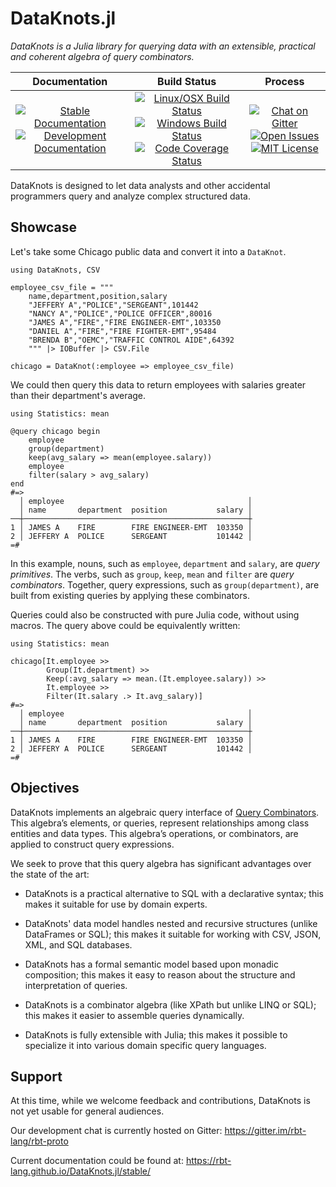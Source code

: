 # DataKnots.jl

*DataKnots is a Julia library for querying data with
an extensible, practical and coherent algebra of query
combinators.*

**Documentation** | **Build Status** | **Process**
:---: | :---: | :---:
[![Stable Documentation][doc-rel-img]][doc-rel-url] [![Development Documentation][doc-dev-img]][doc-dev-url] | [![Linux/OSX Build Status][travis-img]][travis-url] [![Windows Build Status][appveyor-img]][appveyor-url] [![Code Coverage Status][codecov-img]][codecov-url] | [![Chat on Gitter][gitter-img]][gitter-url] [![Open Issues][issues-img]][issues-url] [![MIT License][license-img]][license-url]

DataKnots is designed to let data analysts and other
accidental programmers query and analyze complex
structured data.

## Showcase

Let's take some Chicago public data and convert it
into a `DataKnot`.

    using DataKnots, CSV

    employee_csv_file = """
        name,department,position,salary
        "JEFFERY A","POLICE","SERGEANT",101442
        "NANCY A","POLICE","POLICE OFFICER",80016
        "JAMES A","FIRE","FIRE ENGINEER-EMT",103350
        "DANIEL A","FIRE","FIRE FIGHTER-EMT",95484
        "BRENDA B","OEMC","TRAFFIC CONTROL AIDE",64392
        """ |> IOBuffer |> CSV.File

    chicago = DataKnot(:employee => employee_csv_file)

We could then query this data to return employees with
salaries greater than their department's average.

    using Statistics: mean

    @query chicago begin
        employee
        group(department)
        keep(avg_salary => mean(employee.salary))
        employee
        filter(salary > avg_salary)
    end
    #=>
      │ employee                                         │
      │ name       department  position           salary │
    ──┼──────────────────────────────────────────────────┼
    1 │ JAMES A    FIRE        FIRE ENGINEER-EMT  103350 │
    2 │ JEFFERY A  POLICE      SERGEANT           101442 │
    =#

In this example, nouns, such as `employee`, `department` and
`salary`, are *query primitives*. The verbs, such as `group`,
`keep`, `mean` and `filter` are *query combinators*. Together,
query expressions, such as `group(department)`, are built from
existing queries by applying these combinators.

Queries could also be constructed with pure Julia code,
without using macros. The query above could be
equivalently written:

    using Statistics: mean

    chicago[It.employee >>
            Group(It.department) >>
            Keep(:avg_salary => mean.(It.employee.salary)) >>
            It.employee >>
            Filter(It.salary .> It.avg_salary)]
    #=>
      │ employee                                         │
      │ name       department  position           salary │
    ──┼──────────────────────────────────────────────────┼
    1 │ JAMES A    FIRE        FIRE ENGINEER-EMT  103350 │
    2 │ JEFFERY A  POLICE      SERGEANT           101442 │
    =#

## Objectives

DataKnots implements an algebraic query interface of
[Query Combinators]. This algebra’s elements, or queries,
represent relationships among class entities and data
types. This algebra’s operations, or combinators, are
applied to construct query expressions.

We seek to prove that this query algebra has
significant advantages over the state of the art:

* DataKnots is a practical alternative to SQL with
  a declarative syntax; this makes it suitable for
  use by domain experts.

* DataKnots' data model handles nested and recursive
  structures (unlike DataFrames or SQL); this makes
  it suitable for working with CSV, JSON, XML, and
  SQL databases.

* DataKnots has a formal semantic model based upon
  monadic composition; this makes it easy to reason
  about the structure and interpretation of queries.

* DataKnots is a combinator algebra (like XPath but
  unlike LINQ or SQL); this makes it easier to assemble
  queries dynamically.

* DataKnots is fully extensible with Julia; this makes
  it possible to specialize it into various domain
  specific query languages.

## Support

At this time, while we welcome feedback and contributions,
DataKnots is not yet usable for general audiences.

Our development chat is currently hosted on Gitter:
https://gitter.im/rbt-lang/rbt-proto

Current documentation could be found at:
https://rbt-lang.github.io/DataKnots.jl/stable/

[travis-img]: https://travis-ci.org/rbt-lang/DataKnots.jl.svg?branch=master
[travis-url]: https://travis-ci.org/rbt-lang/DataKnots.jl
[appveyor-img]: https://ci.appveyor.com/api/projects/status/github/rbt-lang/DataKnots.jl?branch=master&svg=true
[appveyor-url]: https://ci.appveyor.com/project/rbt-lang/dataknots-jl/branch/master
[codecov-img]: https://codecov.io/gh/rbt-lang/DataKnots.jl/branch/master/graph/badge.svg
[codecov-url]: https://codecov.io/gh/rbt-lang/DataKnots.jl
[issues-img]: https://img.shields.io/github/issues/rbt-lang/DataKnots.jl.svg
[issues-url]: https://github.com/rbt-lang/DataKnots.jl/issues
[doc-dev-img]: https://img.shields.io/badge/docs-dev-blue.svg
[doc-rel-img]: https://img.shields.io/badge/docs-stable-green.svg
[doc-dev-url]: https://rbt-lang.github.io/DataKnots.jl/dev/
[doc-rel-url]: https://rbt-lang.github.io/DataKnots.jl/stable/
[license-img]: https://img.shields.io/badge/license-MIT-brightgreen.svg
[license-url]: https://raw.githubusercontent.com/rbt-lang/DataKnots.jl/master/LICENSE.md
[gitter-img]: https://img.shields.io/gitter/room/rbt-lang/rbt-proto.svg?color=%23753a88
[gitter-url]: https://gitter.im/rbt-lang/rbt-proto/
[Query Combinators]: https://arxiv.org/abs/1702.08409
